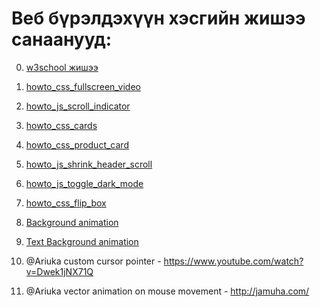 # Веб бүрэлдэхүүн хэсгийн жишээ санаанууд:

0.  [w3school жишээ](https://www.w3schools.com/howto)
1.  [howto_css_fullscreen_video](https://www.w3schools.com/howto/howto_css_fullscreen_video.asp)
2.  [howto_js_scroll_indicator](https://www.w3schools.com/howto/howto_js_scroll_indicator.asp)
3.  [howto_css_cards](https://www.w3schools.com/howto/howto_css_cards.asp)
4.  [howto_css_product_card](https://www.w3schools.com/howto/howto_css_product_card.asp)
5.  [howto_js_shrink_header_scroll](https://www.w3schools.com/howto/howto_js_shrink_header_scroll.asp)
6.  [howto_js_toggle_dark_mode](https://www.w3schools.com/howto/howto_js_toggle_dark_mode.asp)
7.  [howto_css_flip_box](https://www.w3schools.com/howto/howto_css_flip_box.asp)
8.  [Background animation](https://codepen.io/alvarotrigo/pen/MWqqBXX)
9.  [Text Background animation](https://codepen.io/alvarotrigo/pen/poOOZYZ)

10. @Ariuka custom cursor pointer - https://www.youtube.com/watch?v=Dwek1jNX71Q
11. @Ariuka vector animation on mouse movement - http://jamuha.com/
